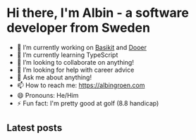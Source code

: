 # Hi there, I'm Albin - a software developer from Sweden

- 🔭 I’m currently working on [Basikit](https://www.basikit.com) and [Dooer](https://dooer.com)
- 🌱 I’m currently learning TypeScript
- 👯 I’m looking to collaborate on anything!
- 🤔 I’m looking for help with career advice
- 💬 Ask me about anything!
- 📫 How to reach me: https://albingroen.com
- 😄 Pronouns: He/Him
- ⚡ Fun fact: I'm pretty good at golf (8.8 handicap)

## Latest posts
<!-- BLOG-POST-LIST:START -->
<!-- BLOG-POST-LIST:END -->